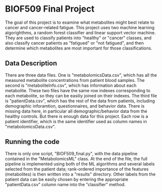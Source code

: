# BIOF509 Final Project

The goal of this project is to examine what metabolites might best relate to cancer and cancer-related fatigue. This project uses two machine learning algorighthms, a random forest classifier and linear support vector machine. They are used to classify patients into "healthy" or "cancer" classes, and also classify cancer patients as "fatigued" or "not fatigued", and then determine which metabolites are most important for those classifications.

## Data Description

There are three data files. One is "metabolomicsData.csv", which has all the measured metabolite concentrations from patient blood samples. The second is "metaboliteInfo.csv", which has information about each metabolite. These two files have the same row indexes corresponding to each metabolite, so they can be easiliy joined on their indexes. The third file is "patientData.csv", which has the rest of the data from patients, including demographic inforamtion, questionnaires, and behavior data. There is missing data here, in particular all demographic/behavior data from the healthy controls. But there is enough data for this project. Each row is a patient identifier, which is the same identifier used as column names in "metabolomicsData.csv".

## Running the code

There is only one script, "BIOF509_final.py", with the data pipeline contained in the "MetabolomicsML" class. At the end of the file, the full pipeline is implemented using both of the ML algorithms and several labels selected from the patient data; rank-ordered importance of the features (metabolites) is then written into a "results" directory. Other labels from the patient data can be easily chosen by entering the appropriate "patientData.csv" column name into the "classifier" method.
